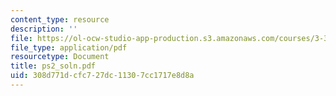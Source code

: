 ```yaml
---
content_type: resource
description: ''
file: https://ol-ocw-studio-app-production.s3.amazonaws.com/courses/3-35-fracture-and-fatigue-fall-2003/308d771dcfc727dc11307cc1717e8d8a_ps2_soln.pdf
file_type: application/pdf
resourcetype: Document
title: ps2_soln.pdf
uid: 308d771d-cfc7-27dc-1130-7cc1717e8d8a
---
```


